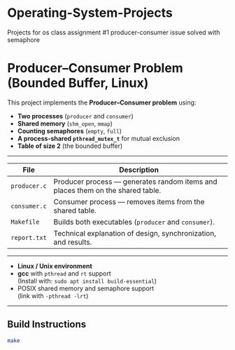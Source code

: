 # Operating-System-Projects
Projects for os class
assignment #1
producer-consumer issue solved with semaphore 

# Producer–Consumer Problem (Bounded Buffer, Linux)

This project implements the **Producer–Consumer problem** using:
- **Two processes** (`producer` and `consumer`)
- **Shared memory** (`shm_open`, `mmap`)
- **Counting semaphores** (`empty`, `full`)
- **A process-shared `pthread_mutex_t`** for mutual exclusion
- **Table of size 2** (the bounded buffer)

---
| File | Description |
|------|--------------|
| `producer.c` | Producer process — generates random items and places them on the shared table. |
| `consumer.c` | Consumer process — removes items from the shared table. |
| `Makefile` | Builds both executables (`producer` and `consumer`). |
| `report.txt` | Technical explanation of design, synchronization, and results. |

---

- **Linux / Unix environment**
- **gcc** with `pthread` and `rt` support  
  (Install with: `sudo apt install build-essential`)
- POSIX shared memory and semaphore support  
  (link with `-pthread -lrt`)

---

## Build Instructions
```bash
make
